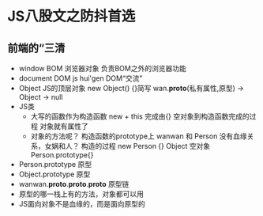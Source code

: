 # JS八股文之防抖首选

## 前端的“三清
- window
    BOM 浏览器对象 负责BOM之外的浏览器功能
- document
    DOM js hui'gen DOM“交流”
- Object
    JS的顶层对象
    new Object()  {}简写
    wan.__proto__(私有属性,原型) -> Object -> null
- JS类
    - 大写的函数作为构造函数
        new + this 完成由{} 空对象到构造函数完成的过程
        对象就有属性了
    - 对象的方法呢？
        构造函数的prototype上
    wanwan 和 Person 没有血缘关系，女娲和人？
    构造的过程 new Person {} Object 空对象
    Person.prototype{}
- Person.prototype 原型
- Object.prototype 原型
- wanwan.__proto__.__proto__.__proto__ 原型链
- 原型的哪一栈上有的方法，对象都可以用
- JS面向对象不是血缘的，而是面向原型的